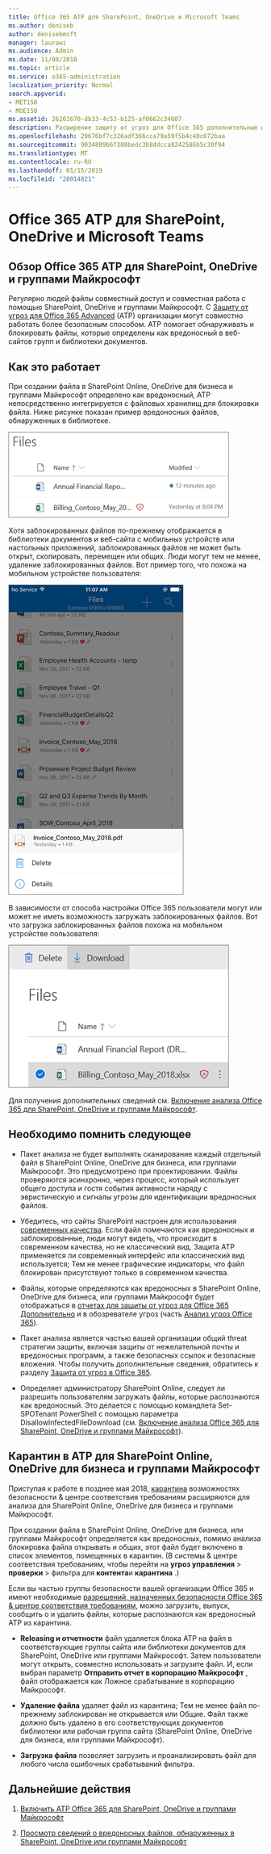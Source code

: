 ```yaml
---
title: Office 365 ATP для SharePoint, OneDrive и Microsoft Teams
ms.author: deniseb
author: denisebmsft
manager: laurawi
ms.audience: Admin
ms.date: 11/08/2018
ms.topic: article
ms.service: o365-administration
localization_priority: Normal
search.appverid:
- MET150
- MOE150
ms.assetid: 26261670-db33-4c53-b125-af0662c34607
description: Расширение защиту от угроз для Office 365 дополнительные файлы в SharePoint Online, OneDrive для бизнеса и группами Майкрософт для включения более безопасной совместной работы для вашей организации.
ms.openlocfilehash: 29676bf7c326adf366cca79a59f5b4c40c672baa
ms.sourcegitcommit: 9034809b6f308bedc3b8ddcca8242586b5c30f94
ms.translationtype: MT
ms.contentlocale: ru-RU
ms.lasthandoff: 01/15/2019
ms.locfileid: "28014821"
---
```

# <a name="office-365-atp-for-sharepoint-onedrive-and-microsoft-teams"></a>Office 365 ATP для SharePoint, OneDrive и Microsoft Teams

## <a name="overview-of-office-365-atp-for-sharepoint-onedrive-and-microsoft-teams"></a>Обзор Office 365 ATP для SharePoint, OneDrive и группами Майкрософт

Регулярно людей файлы совместный доступ и совместная работа с помощью SharePoint, OneDrive и группами Майкрософт. С [Защиту от угроз для Office 365 Advanced](office-365-atp.md) (ATP) организации могут совместно работать более безопасным способом. ATP помогает обнаруживать и блокировать файлы, которые определены как вредоносный в веб-сайтов групп и библиотеки документов.  
  
## <a name="how-it-works"></a>Как это работает

При создании файла в SharePoint Online, OneDrive для бизнеса и группами Майкрософт определено как вредоносный, ATP непосредственно интегрируется с файловых хранилищ для блокировки файла. Ниже рисунке показан пример вредоносных файлов, обнаруженных в библиотеке.
  
[![Файлов в OneDrive для бизнеса с одним обнаруженных вредоносных](media/2bba71cc-7ad1-4799-8b9d-d56f923db3a7.png)](https://support.office.com/article/01e902ad-a903-4e0f-b093-1e1ac0c37ad2)
  
Хотя заблокированных файлов по-прежнему отображается в библиотеки документов и веб-сайта с мобильных устройств или настольных приложений, заблокированных файлов не может быть открыт, скопировать, перемещен или общих. Люди могут тем не менее, удаление заблокированных файлов. Вот пример того, что похожа на мобильном устройстве пользователя:
  
[![Удаление заблокированных файлов из службы OneDrive для бизнеса из OneDrive мобильного приложения](media/cb1c1705-fd0a-45b8-9a26-c22503011d54.png)](https://support.office.com/article/01e902ad-a903-4e0f-b093-1e1ac0c37ad2)
  
В зависимости от способа настройки Office 365 пользователи могут или может не иметь возможность загружать заблокированных файлов. Вот что загрузка заблокированных файлов похожа на мобильном устройстве пользователя:
  
[![Загрузка заблокированных файлов в OneDrive для бизнеса](media/be288a82-bdd8-4371-93d8-1783db3b61bc.png)](https://support.office.com/article/01e902ad-a903-4e0f-b093-1e1ac0c37ad2)
  
Для получения дополнительных сведений см. [Включение анализа Office 365 для SharePoint, OneDrive и группами Майкрософт](turn-on-atp-for-spo-odb-and-teams.md).
  
## <a name="keep-these-points-in-mind"></a>Необходимо помнить следующее

- Пакет анализа не будет выполнять сканирование каждый отдельный файл в SharePoint Online, OneDrive для бизнеса, или группами Майкрософт. Это предусмотрено при проектировании. Файлы проверяются асинхронно, через процесс, который использует общего доступа и гостя события активности наряду с эвристическую и сигналы угрозы для идентификации вредоносных файлов.

- Убедитесь, что сайты SharePoint настроен для использования [современных качества](https://docs.microsoft.com/sharepoint/guide-to-sharepoint-modern-experience). Если файл помечаются как вредоносных и заблокированные, люди могут видеть, что происходит в современном качества, но не классический вид. Защита ATP применяется ли современный интерфейс или классический вид используется; Тем не менее графические индикаторы, что файл блокирован присутствуют только в современном качества.
    
- Файлы, которые определяются как вредоносных в SharePoint Online, OneDrive для бизнеса, или группами Майкрософт будет отображаться в [отчетах для защиты от угроз для Office 365 Дополнительно](view-reports-for-atp.md) и в обозревателе угроз (часть [Анализ угроз Office 365](office-365-ti.md)).
    
- Пакет анализа является частью вашей организации общий threat стратегии защиты, включая защиты от нежелательной почты и вредоносных программ, а также безопасных ссылок и безопасные вложения. Чтобы получить дополнительные сведения, обратитесь к разделу [Защита от угроз в Office 365](protect-against-threats.md).
    
- Определяет администратору SharePoint Online, следует ли разрешить пользователям загружать файлы, которые распознаются как вредоносный. Это делается с помощью командлета Set-SPOTenant PowerShell с помощью параметра DisallowInfectedFileDownload (см. [Включение анализа Office 365 для SharePoint, OneDrive и группами Майкрософт](turn-on-atp-for-spo-odb-and-teams.md)).
    
## <a name="quarantine-in-atp-for-sharepoint-online-onedrive-for-business-and-microsoft-teams"></a>Карантин в ATP для SharePoint Online, OneDrive для бизнеса и группами Майкрософт

 Приступая к работе в позднее мая 2018, [карантина](quarantine-email-messages.md) возможностях безопасности &amp; центре соответствия требованиям расширяются для анализа для SharePoint Online, OneDrive для бизнеса и группами Майкрософт.
  
При создании файла в SharePoint Online, OneDrive для бизнеса, или группами Майкрософт определяется как вредоносных, помимо анализа блокировка файла открывать и общих, этот файл будет включено в список элементов, помещенных в карантин. (В системы &amp; центре соответствия требованиям, чтобы перейти на **угроз управления** \> **проверки** \> фильтра для **контента**и **карантина** .) 
  
Если вы частью группы безопасности вашей организации Office 365 и имеют необходимые [разрешений, назначенных безопасности Office 365 &amp; центре соответствия требованиям](permissions-in-the-security-and-compliance-center.md), можно загрузить, выпуск, сообщить о и удалить файлы, которые распознаются как вредоносный ATP из карантина.
  
- **Releasing и отчетности** файл удаляется блока ATP на файл в соответствующие группы сайта или библиотеки документов для SharePoint, OneDrive или группами Майкрософт. Затем пользователи могут открыть, совместно использовать и загрузите файл. И, если выбран параметр **Отправить отчет в корпорацию Майкрософт** , файл отображается как Ложное срабатывание в корпорацию Майкрософт. 
    
- **Удаление файла** удаляет файл из карантина; Тем не менее файл по-прежнему заблокирован не открывается или Общие. Файл также должно быть удалено в его соответствующих документов библиотеки или рабочая группа сайта (SharePoint Online, OneDrive для бизнеса, или группами Майкрософт). 
    
- **Загрузка файла** позволяет загрузить и проанализировать файл для любого числа ошибочных срабатываний фильтра. 
    
## <a name="next-steps"></a>Дальнейшие действия

1. [Включить ATP Office 365 для SharePoint, OneDrive и группами Майкрософт](turn-on-atp-for-spo-odb-and-teams.md)
    
2. [Просмотр сведений о вредоносных файлов, обнаруженных в SharePoint, OneDrive или группами Майкрософт](malicious-files-detected-in-spo-odb-or-teams.md)
    
